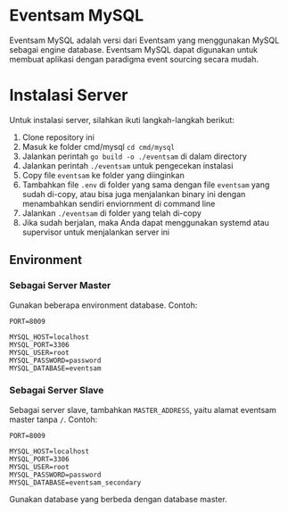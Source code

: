 # Eventsam MySQL
Eventsam MySQL adalah versi dari Eventsam yang menggunakan MySQL sebagai engine database. Eventsam MySQL dapat digunakan untuk membuat aplikasi dengan paradigma event sourcing secara mudah.

# Instalasi Server
Untuk instalasi server, silahkan ikuti langkah-langkah berikut:
1. Clone repository ini 
2. Masuk ke folder cmd/mysql `cd cmd/mysql` 
3. Jalankan perintah `go build -o ./eventsam` di dalam directory 
4. Jalankan perintah `./eventsam` untuk pengecekan instalasi 
5. Copy file `eventsam` ke folder yang diinginkan 
6. Tambahkan file `.env` di folder yang sama dengan file `eventsam` yang sudah di-copy, atau bisa juga menjalankan binary ini dengan menambahkan sendiri enviornment di command line 
7. Jalankan `./eventsam` di folder yang telah di-copy
8. Jika sudah berjalan, maka Anda dapat menggunakan systemd atau supervisor untuk menjalankan server ini

## Environment
### Sebagai Server Master
Gunakan beberapa environment database. Contoh:
```
PORT=8009

MYSQL_HOST=localhost
MYSQL_PORT=3306
MYSQL_USER=root
MYSQL_PASSWORD=password
MYSQL_DATABASE=eventsam
```


### Sebagai Server Slave
Sebagai server slave, tambahkan `MASTER_ADDRESS`, yaitu alamat eventsam master tanpa `/`. Contoh:
```
PORT=8009

MYSQL_HOST=localhost
MYSQL_PORT=3306
MYSQL_USER=root
MYSQL_PASSWORD=password
MYSQL_DATABASE=eventsam_secondary
```
Gunakan database yang berbeda dengan database master.


